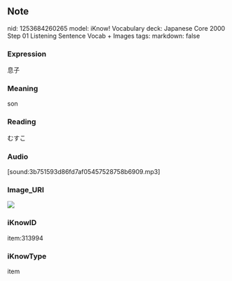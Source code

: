 ## Note
nid: 1253684260265
model: iKnow! Vocabulary
deck: Japanese Core 2000 Step 01 Listening Sentence Vocab + Images
tags: 
markdown: false

### Expression
息子

### Meaning
son

### Reading
むすこ

### Audio
[sound:3b751593d86fd7af05457528758b6909.mp3]

### Image_URI
<!DOCTYPE html>
<title></title>
<img src="601d67a5a2b7c5285164cfbdacf711a3.jpg">



### iKnowID
item:313994

### iKnowType
item
